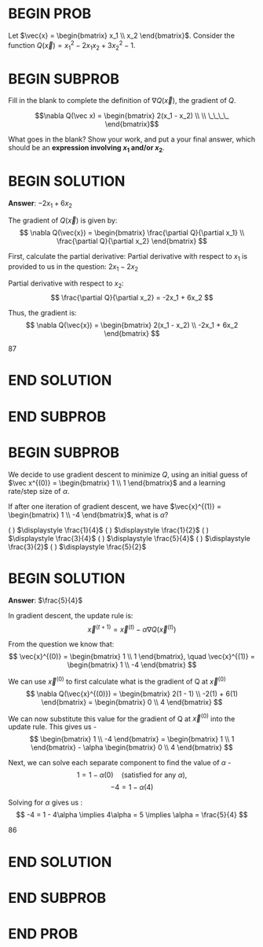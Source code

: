 # BEGIN PROB

Let $\vec{x} = \begin{bmatrix} x_1 \\ x_2 \end{bmatrix}$. Consider the
function $\displaystyle Q(\vec x) = x_1^2 - 2x_1x_2 + 3x_2^2 - 1$.

# BEGIN SUBPROB

Fill in the blank to complete the definition of $\nabla Q(\vec x)$, the
gradient of $Q$.

$$\nabla Q(\vec x) = \begin{bmatrix} 2(x_1 - x_2) \\ \\ \_\_\_\_ \end{bmatrix}$$

What goes in the blank? Show your work, and put a your final answer,
which should be an **expression involving $x_1$ and/or $x_2$**.

# BEGIN SOLUTION
**Answer**: $-2x_1 + 6x_2$

The gradient of $Q(\vec{x})$ is given by:
$$
\nabla Q(\vec{x}) = \begin{bmatrix} \frac{\partial Q}{\partial x_1} \\ \frac{\partial Q}{\partial x_2} \end{bmatrix}
$$

First, calculate the partial derivative:
Partial derivative with respect to $x_1$ is provided to us in the question: $2x_1 - 2x_2$

Partial derivative with respect to $x_2$:
$$
\frac{\partial Q}{\partial x_2} = -2x_1 + 6x_2
$$

Thus, the gradient is:
$$
\nabla Q(\vec{x}) = \begin{bmatrix} 2(x_1 - x_2) \\ -2x_1 + 6x_2 \end{bmatrix}
$$

<average>87</average>

# END SOLUTION

# END SUBPROB

# BEGIN SUBPROB

We decide to use gradient descent to minimize $Q$, using an initial
guess of $\vec x^{(0)} = \begin{bmatrix} 1 \\ 1 \end{bmatrix}$ and a
learning rate/step size of $\alpha$.

If after one iteration of gradient descent, we have
$\vec{x}^{(1)} = \begin{bmatrix} 1 \\ -4 \end{bmatrix}$, what is
$\alpha$?

( ) $\displaystyle \frac{1}{4}$
( ) $\displaystyle \frac{1}{2}$
( ) $\displaystyle \frac{3}{4}$
( ) $\displaystyle \frac{5}{4}$
( ) $\displaystyle \frac{3}{2}$
( ) $\displaystyle \frac{5}{2}$

# BEGIN SOLUTION
**Answer**: $\frac{5}{4}$

In gradient descent, the update rule is: 
$$
\vec{x}^{(t+1)} = \vec{x}^{(t)} - \alpha \nabla Q(\vec{x}^{(t)})
$$

From the question we know that:
$$
\vec{x}^{(0)} = \begin{bmatrix} 1 \\ 1 \end{bmatrix}, \quad \vec{x}^{(1)} = \begin{bmatrix} 1 \\ -4 \end{bmatrix}
$$

We can use $\vec{x}^{(0)}$ to first calculate what is the gradient of Q at $\vec{x}^{(0)}$
$$
\nabla Q(\vec{x}^{(0)}) = \begin{bmatrix} 2(1 - 1) \\ -2(1) + 6(1) \end{bmatrix} = \begin{bmatrix} 0 \\ 4 \end{bmatrix}
$$

We can now substitute this value for the gradient of Q at $\vec{x}^{(0)}$ into the update rule. This gives us - 
$$
\begin{bmatrix} 1 \\ -4 \end{bmatrix} = \begin{bmatrix} 1 \\ 1 \end{bmatrix} - \alpha \begin{bmatrix} 0 \\ 4 \end{bmatrix}
$$

Next, we can solve each separate component to find the value of $\alpha$ - 
$$
1 = 1 - \alpha(0) \quad \text{(satisfied for any $\alpha$)},
$$
$$
-4 = 1 - \alpha(4)
$$

Solving for $\alpha$ gives us :
$$
-4 = 1 - 4\alpha \implies 4\alpha = 5 \implies \alpha = \frac{5}{4}
$$

<average>86</average>

# END SOLUTION

# END SUBPROB

# END PROB